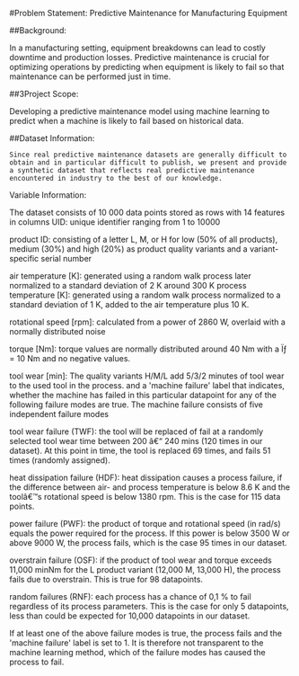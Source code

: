 #Problem Statement: Predictive Maintenance for Manufacturing Equipment

##Background:

In a manufacturing setting, equipment breakdowns can lead to costly downtime and production losses. Predictive maintenance is crucial for optimizing operations by predicting when equipment is likely to fail so that maintenance can be performed just in time.

##3Project Scope:

Developing a predictive maintenance model using machine learning to predict when a machine is likely to fail based on historical data.

<!-- ================================================================================== -->

##Dataset Information:

    Since real predictive maintenance datasets are generally difficult to obtain and in particular difficult to publish, we present and provide a synthetic dataset that reflects real predictive maintenance encountered in industry to the best of our knowledge.

<!-- ================================================================================= -->

Variable Information:

The dataset consists of 10 000 data points stored as rows with 14 features in columns
UID: unique identifier ranging from 1 to 10000

product ID:
consisting of a letter L, M, or H for low (50% of all products), medium (30%) and high (20%) as product quality variants and a variant-specific serial number

air temperature [K]:
generated using a random walk process later normalized to a standard deviation of 2 K around 300 K
process temperature [K]:
generated using a random walk process normalized to a standard deviation of 1 K, added to the air temperature plus 10 K.

rotational speed [rpm]:
calculated from a power of 2860 W, overlaid with a normally distributed noise

torque [Nm]:
torque values are normally distributed around 40 Nm with a Ïƒ = 10 Nm and no negative values.

tool wear [min]:
The quality variants H/M/L add 5/3/2 minutes of tool wear to the used tool in the process. and a 'machine failure' label that indicates, whether the machine has failed in this particular datapoint for any of the following failure modes are true.
The machine failure consists of five independent failure modes

tool wear failure (TWF): 
the tool will be replaced of fail at a randomly selected tool wear time between 200 â€“ 240 mins (120 times in our dataset). At this point in time, the tool is replaced 69 times, and fails 51 times (randomly assigned).

heat dissipation failure (HDF): 
heat dissipation causes a process failure, if the difference between air- and process temperature is below 8.6 K and the toolâ€™s rotational speed is below 1380 rpm. This is the case for 115 data points.

power failure (PWF): 
the product of torque and rotational speed (in rad/s) equals the power required for the process. If this power is below 3500 W or above 9000 W, the process fails, which is the case 95 times in our dataset.

overstrain failure (OSF): 
if the product of tool wear and torque exceeds 11,000 minNm for the L product variant (12,000 M, 13,000 H), the process fails due to overstrain. This is true for 98 datapoints.

random failures (RNF): 
each process has a chance of 0,1 % to fail regardless of its process parameters. This is the case for only 5 datapoints, less than could be expected for 10,000 datapoints in our dataset.


If at least one of the above failure modes is true, the process fails and the 'machine failure' label is set to 1. It is therefore not transparent to the machine learning method, which of the failure modes has caused the process to fail.
